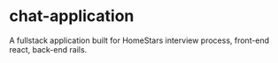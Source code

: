 # chat-application
A fullstack application built for HomeStars interview process, front-end react, back-end rails.
